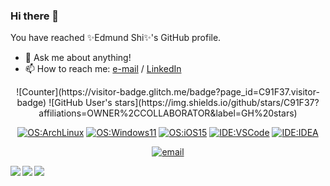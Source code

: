 ### Hi there 👋

You have reached ✨Edmund Shi✨'s GitHub profile.


- 💬 Ask me about anything!
- 📫 How to reach me: [e-mail](mailto:edmund@gmx.se) / [LinkedIn](https://www.linkedin.com/in/edmund-s-87a2511a3/)


<div align="center">
  ![Counter](https://visitor-badge.glitch.me/badge?page_id=C91F37.visitor-badge)
  ![GitHub User's stars](https://img.shields.io/github/stars/C91F37?affiliations=OWNER%2CCOLLABORATOR&label=GH%20stars)
<!--   [![GitHub Sponsors](https://img.shields.io/github/sponsors/C91F37?label=GH%20sponsors&style=flat)](https://github.com/sponsors/C91F37) -->

  [![OS:ArchLinux](https://img.shields.io/badge/OS-Arch%20Linux-blue?style=flat-square&logo=arch-linux)](https://archlinux.org)
  [![OS:Windows11](https://img.shields.io/badge/OS-Windows%2011-blue?style=flat-square&logo=microsoft)](https://www.microsoft.com/en-us/windows/windows-11)
  [![OS:iOS15](https://img.shields.io/badge/OS-iOS%2015-white?style=flat-square&logo=apple)](https://www.apple.com/uk/ios/ios-15/)
  [![IDE:VSCode](https://img.shields.io/badge/IDE-VSCode-blue?style=flat-square&logo=visualstudiocode)](https://code.visualstudio.com/)
  [![IDE:IDEA](https://img.shields.io/badge/IDE-IntelliJ%20IDEA-magenta?style=flat-square&logo=IntellijIDEA)](https://www.jetbrains.com/idea/)

  [![email](https://img.shields.io/badge/Email-edmund@gmx.se-red?style=flat-square&logo=gmail)](mailto:edmund@gmx.se)
</div>
<img align="center" src="https://profile-counter.glitch.me/C91F37/count.svg" />
<a href="https://github.com/anuraghazra/github-readme-stats">
<!--   <img align="left" src="https://github-readme-stats.vercel.app/api?username=C91F37&count_private=true&show_icons=true&theme=tokyonight" /> -->
  <img align="left" src="https://bad-apple-github-readme.vercel.app/api?show_bg=1&username=C91F37" />
</a>
<a href="https://github.com/anuraghazra/github-readme-stats">
  <img align="left" src="https://github-readme-stats.vercel.app/api/top-langs/?username=C91F37&layout=compact" />
</a>
